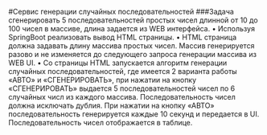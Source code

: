 #Сервис генерации случайных последовательностей
###Задача сгенерировать 5 последовательностей простых чисел длинной от 10 до 100 чисел в массиве, длина задается из WEB интерфейса. • Используя SpringBoot реализовать вывод HTML страницы. • HTML страница должна задавать длину массива простых чисел. Массив генерируется разово и не изменяется до следующего запроса генерации массива из WEB UI. • Со страницы HTML запускается алгоритм генерации случайных последовательностей, где имеется 2 варианта работы «АВТО» и «СГЕНЕРИРОВАТЬ», при нажатии на кнопку «СГЕНЕРИРОВАТЬ» выдается 5 последовательностей чисел по 6 случайных числ из каждого массива. Последовательность чисел должна исключать дублия. При нажатии на кнопку «АВТО» последовательность генерируется каждые 10 секунд и передается в UI. Последовательность чисел отображается в таблице.
